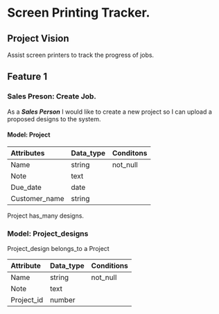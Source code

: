 # Screen Printing Tracker.

## Project Vision

Assist screen printers to track the progress of jobs.

## Feature 1

### Sales Preson: Create Job.

As a ***Sales Person*** I would like to create a new project so I can upload a proposed designs to the system.

#### Model: Project

| Attributes | Data_type | Conditons | 
| :--- | :--- | :--- |
| Name | string | not_null |
| Note | text | |
| Due_date | date | |
| Customer_name | string |

Project has_many designs.

### Model: Project_designs

Project_design belongs_to a Project

| Attribute | Data_type | Conditions |
| :--- | :--- | :--- |
| Name | string | not_null |
| Note | text | |
| Project_id | number |
